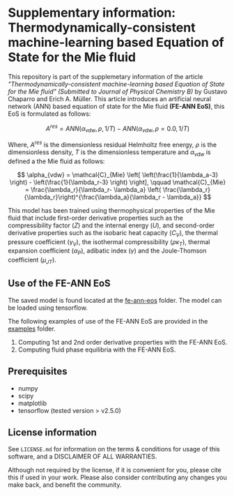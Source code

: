 
# Supplementary information: Thermodynamically-consistent machine-learning based Equation of State for the Mie fluid

This repository is part of the supplemetary information of the article *"Thermodynamically-consistent machine-learning based Equation of State for the Mie fluid" (Submitted to Journal of Physical Chemistry B)* by Gustavo Chaparro and Erich A. Müller. This article introduces an artificial neural network (ANN) based equation of state for the Mie fluid **(FE-ANN EoS)**, this EoS is formulated as follows:

$$ A^{res} = ANN(\alpha_{vdw}, \rho, 1/T) - ANN(\alpha_{vdw}, \rho=0.0, 1/T) $$

Where, $A^{res}$ is the dimensionless residual Helmholtz free energy, $\rho$ is the dimensionless density, $T$ is the dimensionless temperature and $\alpha_{vdw}$ is defined a the Mie fluid as follows:

$$ \alpha_{vdw} = \mathcal{C}_{Mie} \left[ \left(\frac{1}{\lambda_a-3} \right) - \left(\frac{1}{\lambda_r-3} \right) \right], \qquad \mathcal{C}_{Mie} = \frac{\lambda_r}{\lambda_r- \lambda_a} \left( \frac{\lambda_r}{\lambda_r}\right)^{\frac{\lambda_a}{\lambda_r - \lambda_a}} $$

This model has been trained using thermophysical properties of the Mie fluid that include first-order derivative properties such as the compressibility factor ($Z$) and the internal energy ($U$), and second-order derivative properties such as the isobaric heat capacity ($C_V$), the thermal pressure coefficient ($\gamma_V$), the isothermal compressibility ($\rho\kappa_T$), thermal expansion coefficient ($\alpha_P$), adibatic index ($\gamma$) and the Joule-Thomson coefficient ($\mu_{JT}$).


## Use of the FE-ANN EoS

The saved model is found located at the [fe-ann-eos](./fe-ann-eos) folder. The model can be loaded using tensorflow.

The following examples of use of the FE-ANN EoS are provided in the [examples](./examples) folder.

1. Computing 1st and 2nd order derivative properties with the FE-ANN EoS.
2. Computing fluid phase equilibria with the FE-ANN EoS.



## Prerequisites

- numpy
- scipy
- matplotlib
- tensorflow (tested version > v2.5.0)

## License information

See ``LICENSE.md`` for information on the terms & conditions for usage of this software, and a DISCLAIMER OF ALL WARRANTIES.

Although not required by the license, if it is convenient for you, please cite this  if used in your work. Please also consider contributing any changes you make back, and benefit the community.
